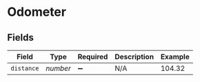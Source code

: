# Odometer


## Fields

| Field              | Type               | Required           | Description        | Example            |
| ------------------ | ------------------ | ------------------ | ------------------ | ------------------ |
| `distance`         | *number*           | :heavy_minus_sign: | N/A                | 104.32             |